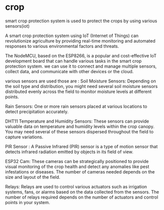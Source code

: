 # crop
smart crop protection system is used to protect the crops by using various sensors(iot)

A smart crop protection system using IoT (Internet of Things) can revolutionize agriculture by providing real-time monitoring and automated responses to various environmental factors and threats.

The NodeMCU, based on the ESP8266, is a popular and cost-effective IoT development board that can handle various tasks in the smart crop protection system. we can use it to connect and manage multiple sensors, collect data, and communicate with other devices or the cloud.

various sensors are used those are :
Soil Moisture Sensors: Depending on the soil type and distribution, you might need several soil moisture sensors distributed evenly across the field to monitor moisture levels at different points.

Rain Sensors: One or more rain sensors placed at various locations to detect precipitation accurately.

DHT11 Temperature and Humidity Sensors: These sensors can provide valuable data on temperature and humidity levels within the crop canopy. You may need several of these sensors dispersed throughout the field to capture variations.

PIR Sensor : A Passive Infrared (PIR) sensor is a type of motion sensor that detects infrared radiation emitted by objects in its field of view.

ESP32 Cam: These cameras can be strategically positioned to provide visual monitoring of the crop health and detect any anomalies like pest infestations or diseases. The number of cameras needed depends on the size and layout of the field.

Relays: Relays are used to control various actuators such as irrigation systems, fans, or alarms based on the data collected from the sensors. The number of relays required depends on the number of actuators and control points in your system.
